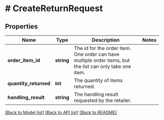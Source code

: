 # # CreateReturnRequest

## Properties

Name | Type | Description | Notes
------------ | ------------- | ------------- | -------------
**order_item_id** | **string** | The id for the order item. One order can have multiple order items, but the list can only take one item. |
**quantity_returned** | **int** | The quantity of items returned. |
**handling_result** | **string** | The handling result requested by the retailer. |

[[Back to Model list]](../../README.md#models) [[Back to API list]](../../README.md#endpoints) [[Back to README]](../../README.md)
